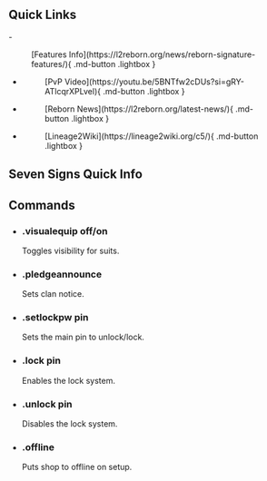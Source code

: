 <script>
function updatePeriodDisplays() {
    const START_DATE = new Date('2024-11-04T18:00:00Z');
    const WEEK_MS = 7 * 24 * 60 * 60 * 1000;
    
    const DESCRIPTION = {
        COMPETITION: `During Competition Week, <strong style="color: #32cd32">players with 1st class can register to fight in the Catacombs.</strong> <br>
       <strong style="color: #ff3333" >Blacksmith of Mammon</strong> and <strong style="color: #ff3333" >Merchant of Mammon</strong> are <strong style="color: #ff3333" >not available.</strong>`,
        SEAL: `During Seal Effective Week, <strong style="color:red;">players cannot register to fight in the Catacombs.</strong> <br> 
        In order to hunt in the Catacombs, you need to be registered and be on the winning side. <br> <br>
        <strong style="color: #32cd32" >Blacksmith of Mammon is at:</strong> Witch / Heretic <br>
        <strong style="color: #32cd32 ">Merchant of Mammon is at:</strong> Disciples / Sacrifice `
    };
    
    const now = new Date();
    const currentUTC = now.getTime();
    
    const weeksSinceStart = Math.floor((currentUTC - START_DATE) / WEEK_MS);
    
    let period, bgColor, borderColor, textColor, note;
    if (weeksSinceStart % 2 === 0) {
        period = "Competition Week";
        bgColor = 'rgba(50, 70, 255, 0.15)';
        borderColor = '#ff3333';
        textColor = '#0084ffff';
        note = DESCRIPTION.COMPETITION;
    } else {
        period = "Seal Validation Week";
        bgColor = 'rgba(50, 205, 50, 0.15)';
        borderColor = '#32cd32';
        textColor = '#00a700ff';
        note = DESCRIPTION.SEAL;
    }
    
    const periodStart = new Date(START_DATE.getTime() + (weeksSinceStart * WEEK_MS));
    const periodEnd = new Date(periodStart.getTime() + WEEK_MS);
    
    const formatDate = (date) => {
        const pad = (num) => num.toString().padStart(2, '0');
        return `${date.getUTCFullYear()}. ${pad(date.getUTCMonth()+1)}. ${pad(date.getUTCDate())}. ${pad(date.getUTCHours())}:${pad(date.getUTCMinutes())}`;
    };
    
    const currentUTCStr = formatDate(now) + ' UTC +0';
    const startStr = formatDate(periodStart) + ' UTC +0';
    const endStr = formatDate(periodEnd) + ' UTC +0';
    
    const displays = document.getElementsByClassName('period-display');
    for (let display of displays) {
        display.innerHTML = `
            <div style="display: flex; justify-content: space-between; margin-bottom: 8px;">
                <span style="font-weight: bold; color: ${textColor}; font-size: 1.2rem;" >${period}</span>
                <span>${currentUTCStr}</span>
            </div>
            
            <div style="display: grid; grid-template-columns: auto 1fr; gap: 4px; font-size: 0.9em; margin-bottom: 8px;">
                <span style="color: #4d9475; font-weight: bold;">From:</span>
                <span>${startStr}</span>
                <span style="color: #4d9475; font-weight: bold;">Until:</span>
                <span>${endStr}</span>
            </div>
            
            <div style="background: rgba(0,0,0,0.2); padding: 8px; border-radius: 4px; ">
                <div style="color: #0084ffff; font-size: 0.85em; font-weight: bold; margin-bottom: 4px;">Description:</div>
                <div style="color: #ff; font-size: 0.9em; line-height: 1.4;">${note}</div>
            </div>
        `;
        display.style.backgroundColor = bgColor;
        display.style.padding = '12px';
        display.style.margin = '12px 0';
        display.style.borderRadius = '6px';
        display.style.fontFamily = 'system-ui, sans-serif';
        display.style.boxShadow = '0 1px 3px rgba(0,0,0,0.1)';
    }
}

document.addEventListener('DOMContentLoaded', updatePeriodDisplays);
setInterval(updatePeriodDisplays, 60 * 1000);
</script>

## Quick Links

<div class="grid cards" markdown>
- <figure markdown>
  [Features Info](https://l2reborn.org/news/reborn-signature-features/){ .md-button .lightbox }
  </figure>

- <figure markdown>
  [PvP Video](https://youtu.be/5BNTfw2cDUs?si=gRY-ATlcqrXPLvel){ .md-button .lightbox }
  </figure>

- <figure markdown>
  [Reborn News](https://l2reborn.org/latest-news/){ .md-button .lightbox }
  </figure>

- <figure markdown>
  [Lineage2Wiki](https://lineage2wiki.org/c5/){ .md-button .lightbox }
  </figure>
</div>


## Seven Signs Quick Info

<div class="period-display"></div>


## Commands
<div class="grid cards" markdown>

- ### .visualequip off/on
    Toggles visibility for suits.

- ### .pledgeannounce
    Sets clan notice.

- ### .setlockpw pin
    Sets the main pin to unlock/lock.

- ### .lock pin
    Enables the lock system.

- ### .unlock pin
    Disables the lock system.

- ### .offline
    Puts shop to offline on setup.

</div>